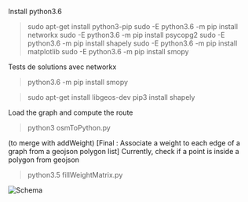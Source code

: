 Install
python3.6
> sudo apt-get install python3-pip
> sudo -E python3.6 -m pip install networkx
> sudo -E python3.6 -m pip install psycopg2
> sudo -E python3.6 -m pip install shapely
> sudo -E python3.6 -m pip install matplotlib
> sudo -E python3.6 -m pip install smopy

Tests de solutions avec networkx
> python3.6 -m pip install smopy

> sudo apt-get install libgeos-dev
> pip3 install shapely

Load the graph and compute the route
> python3 osmToPython.py

(to merge with addWeight) [Final : Associate a weight to each edge of a graph from a geojson polygon list]
Currently, check if a point is inside a polygon from geojson  
> python3.5 fillWeightMatrix.py

![Schema](routing_via_networkx.png)

